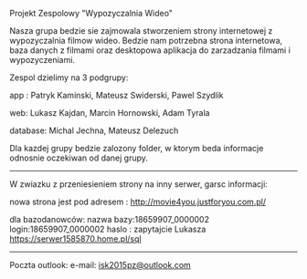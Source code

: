 Projekt Zespolowy "Wypozyczalnia Wideo"

Nasza grupa bedzie sie zajmowala stworzeniem strony internetowej z wypozyczalnia filmow wideo.
Bedzie nam potrzebna strona internetowa, baza danych z filmami oraz desktopowa aplikacja
do zarzadzania filmami i wypozyczeniami. 

Zespol dzielimy na 3 podgrupy:

app : Patryk Kaminski, Mateusz Swiderski, Pawel Szydlik

web: Lukasz Kajdan, Marcin Hornowski, Adam Tyrala

database: Michal Jechna, Mateusz Delezuch 

Dla kazdej grupy bedzie zalozony folder, w ktorym beda informacje odnosnie oczekiwan od danej grupy.
*************************
W zwiazku z przeniesieniem strony na inny serwer, garsc informacji:

nowa strona jest pod adresem : http://movie4you.justforyou.com.pl/

dla bazodanowców:
nazwa bazy:18659907_0000002
login:18659907_0000002
haslo : zapytajcie Lukasza
https://serwer1585870.home.pl/sql

*************************
Poczta outlook:
e-mail: isk2015pz@outlook.com
